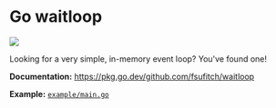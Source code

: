 # Go waitloop
[![](https://godoc.org/github.com/fsufitch/waitloop?status.svg)](https://godoc.org/github.com/fsufitch/waitloop)

Looking for a very simple, in-memory event loop? You've found one!

**Documentation:** https://pkg.go.dev/github.com/fsufitch/waitloop

**Example:** [`example/main.go`](example/main.go)